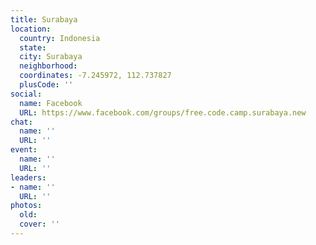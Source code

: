 ```yaml
---
title: Surabaya
location:
  country: Indonesia
  state: 
  city: Surabaya
  neighborhood: 
  coordinates: -7.245972, 112.737827
  plusCode: ''
social:
  name: Facebook
  URL: https://www.facebook.com/groups/free.code.camp.surabaya.new
chat:
  name: ''
  URL: ''
event:
  name: ''
  URL: ''
leaders:
- name: ''
  URL: ''
photos:
  old: 
  cover: ''
---
```

